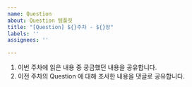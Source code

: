 ```yaml
---
name: Question
about: Question 템플릿
title: "[Question] ${}주차 - ${}장"
labels: ''
assignees: ''

---
```


1. 이번 주차에 읽은 내용 중 궁금했던 내용을 공유합니다.
2. 이전 주차의 Question 에 대해 조사한 내용을 댓글로 공유합니다.
